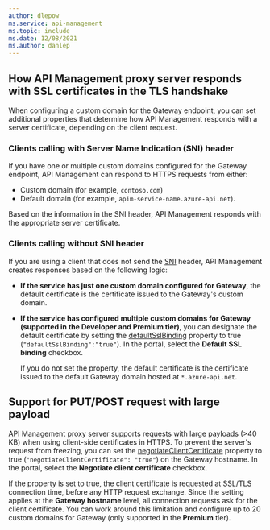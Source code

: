 ```yaml
---
author: dlepow
ms.service: api-management
ms.topic: include
ms.date: 12/08/2021
ms.author: danlep
---
```

## How API Management proxy server responds with SSL certificates in the TLS handshake

When configuring a custom domain for the Gateway endpoint, you can set additional properties that determine how API Management responds with a server certificate, depending on the client request.

### Clients calling with Server Name Indication (SNI) header
If you have one or multiple custom domains configured for the Gateway endpoint, API Management can respond to HTTPS requests from either:
* Custom domain (for example, `contoso.com`)
* Default domain (for example, `apim-service-name.azure-api.net`). 

Based on the information in the SNI header, API Management responds with the appropriate server certificate.

### Clients calling without SNI header
If you are using a client that does not send the [SNI](https://tools.ietf.org/html/rfc6066#section-3) header, API Management creates responses based on the following logic:

* **If the service has just one custom domain configured for Gateway**, the default certificate is the certificate issued to the Gateway's custom domain.
* **If the service has configured multiple custom domains for Gateway (supported in the **Developer** and **Premium** tier)**, you can designate the default certificate by setting the [defaultSslBinding](/rest/api/apimanagement/current-ga/api-management-service/create-or-update#hostnameconfiguration) property to true (`"defaultSslBinding":"true"`). In the portal, select the **Default SSL binding** checkbox. 
  
  If you do not set the property, the default certificate is the certificate issued to the default Gateway domain hosted at `*.azure-api.net`.

## Support for PUT/POST request with large payload

API Management proxy server supports requests with large payloads (>40 KB) when using client-side certificates in HTTPS. To prevent the server's request from freezing, you can set the [negotiateClientCertificate](/rest/api/apimanagement/current-ga/api-management-service/create-or-update#hostnameconfiguration) property to true (`"negotiateClientCertificate": "true"`) on the Gateway hostname. In the portal, select the **Negotiate client certificate** checkbox.

If the property is set to true, the client certificate is requested at SSL/TLS connection time, before any HTTP request exchange. Since the setting applies at the **Gateway hostname** level, all connection requests ask for the client certificate. You can work around this limitation and configure up to 20 custom domains for Gateway (only supported in the **Premium** tier).
